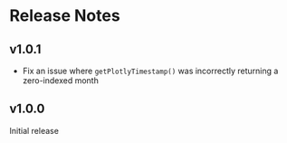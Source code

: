 Release Notes
=============

v1.0.1
------
* Fix an issue where `getPlotlyTimestamp()` was incorrectly returning a zero-indexed month

v1.0.0
------

Initial release